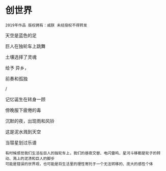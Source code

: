 # 创世界

    2019年作品 版权拥有：戚朕 未经授权不得转发
    
天空是蓝色的足

巨人在独轮车上跳舞

土壤选择了灵魂

给予 异乡，

前奏和孤独

/

记忆诞生在转身一顾

傍晚服下疲倦的毒

沉默的夜，出现雨和风铃

这是泥水溅到天空

当彗星划过乐谱

    有时候感觉我们生活在巨人的独轮车上，我们的昼夜交替、电闪雷鸣、星河斗移都是轮子的转动、溅上的泥渍和巨人的脚步
    可能是错误的世界观，也可能是将生活里的理性寄托于一个无法转移的、庞大的感性个体
